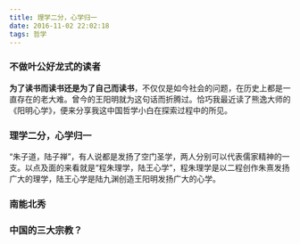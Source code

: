 ```yaml
---
title: 理学二分，心学归一
date: 2016-11-02 22:02:18
tags: 哲学
---
```


### 不做叶公好龙式的读者
**为了读书而读书还是为了自己而读书**，不仅仅是如今社会的问题，在历史上都是一直存在的老大难。曾今的王阳明就为这句话而折腾过。恰巧我最近读了熊逸大师的《阳明心学》，便来分享我这中国哲学小白在探索过程中的所见。

### 理学二分，心学归一
“朱子道，陆子禅”，有人说都是发扬了空门圣学，两人分别可以代表儒家精神的一支。以点及面的来看就是“程朱理学，陆王心学”，程朱理学是以二程创作朱熹发扬广大的理学，陆王心学是陆九渊创造王阳明发扬广大的心学。

### 南能北秀


### 中国的三大宗教？
